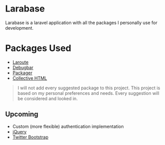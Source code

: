 # Larabase

Larabase is a laravel application with all the packages I personally use for development.

# Packages Used
  - [Laroute]
  - [Debugbar]
  - [Packager]
  - [Collective HTML]

> I will not add every suggested package to this project.
> This project is based on my personal preferences and needs.
> Every suggestion will be considered and looked in.

## Upcoming

 - Custom (more flexible) authentication implementation
 - [jQuery]
 - [Twitter Bootstrap]

[//]: # (These are reference links used in the body of this note and get stripped out when the markdown processor does its job. There is no need to format nicely because it shouldn't be seen. Thanks SO - http://stackoverflow.com/questions/4823468/store-comments-in-markdown-syntax)

   [Laroute]: <https://github.com/aaronlord/laroute>
   [Debugbar]: <https://github.com/barryvdh/laravel-debugbar>
   [Packager]: <https://github.com/Jeroen-G/Laravel-Packager>
   [Collective HTML]: <https://github.com/LaravelCollective/html>
   [Twitter Bootstrap]: <http://twitter.github.com/bootstrap/>
   [jQuery]: <http://jquery.com>
   [AngularJS]: <http://angularjs.org>
